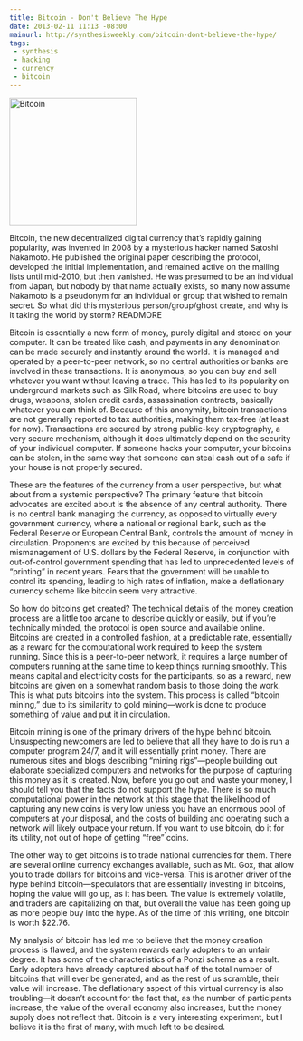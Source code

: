 ```yaml
---
title: Bitcoin - Don't Believe The Hype
date: 2013-02-11 11:13 -08:00
mainurl: http://synthesisweekly.com/bitcoin-dont-believe-the-hype/
tags:
 - synthesis
 - hacking
 - currency
 - bitcoin
---
```

<img class="right plain" alt="Bitcoin" height="225" src="https://mattolson-blog.s3.amazonaws.com/bitcoin.png" width="225"/>

Bitcoin, the new decentralized digital currency that&rsquo;s rapidly gaining popularity, was invented in 2008 by a mysterious hacker named Satoshi Nakamoto. 
He published the original paper describing the protocol, developed the initial implementation, and remained active on the mailing lists until mid-2010, 
but then vanished. He was presumed to be an individual from Japan, but nobody by that name actually exists, so many now assume Nakamoto is a pseudonym 
for an individual or group that wished to remain secret. So what did this mysterious person/group/ghost create, and why is it taking the world by storm?
READMORE

Bitcoin is essentially a new form of money, purely digital and stored on your computer. It can be treated like cash, and payments in any denomination 
can be made securely and instantly around the world. It is managed and operated by a peer-to-peer network, so no central authorities or banks are involved 
in these transactions. It is anonymous, so you can buy and sell whatever you want without leaving a trace. This has led to its popularity on underground 
markets such as Silk Road, where bitcoins are used to buy drugs, weapons, stolen credit cards, assassination contracts, basically whatever you can think of. 
Because of this anonymity, bitcoin transactions are not generally reported to tax authorities, making them tax-free (at least for now). Transactions are 
secured by strong public-key cryptography, a very secure mechanism, although it does ultimately depend on the security of your individual computer. If 
someone hacks your computer, your bitcoins can be stolen, in the same way that someone can steal cash out of a safe if your house is not properly secured.

These are the features of the currency from a user perspective, but what about from a systemic perspective? The primary feature that bitcoin advocates are 
excited about is the absence of any central authority. There is no central bank managing the currency, as opposed to virtually every government currency, 
where a national or regional bank, such as the Federal Reserve or European Central Bank, controls the amount of money in circulation. Proponents are excited 
by this because of perceived mismanagement of U.S. dollars by the Federal Reserve, in conjunction with out-of-control government spending that has led to 
unprecedented levels of &ldquo;printing&rdquo; in recent years. Fears that the government will be unable to control its spending, leading to high rates of inflation, 
make a deflationary currency scheme like bitcoin seem very attractive.

So how do bitcoins get created? The technical details of the money creation process are a little too arcane to describe quickly or easily, but if you&rsquo;re 
technically minded, the protocol is open source and available online. Bitcoins are created in a controlled fashion, at a predictable rate, essentially as 
a reward for the computational work required to keep the system running. Since this is a peer-to-peer network, it requires a large number of computers 
running at the same time to keep things running smoothly. This means capital and electricity costs for the participants, so as a reward, new bitcoins are 
given on a somewhat random basis to those doing the work. This is what puts bitcoins into the system. This process is called &ldquo;bitcoin mining,&rdquo; due to its 
similarity to gold mining&mdash;work is done to produce something of value and put it in circulation.

Bitcoin mining is one of the primary drivers of the hype behind bitcoin. Unsuspecting newcomers are led to believe that all they have to do is run a 
computer program 24/7, and it will essentially print money. There are numerous sites and blogs describing &ldquo;mining rigs&rdquo;&mdash;people building out elaborate 
specialized computers and networks for the purpose of capturing this money as it is created. Now, before you go out and waste your money, I should tell 
you that the facts do not support the hype. There is so much computational power in the network at this stage that the likelihood of capturing any new 
coins is very low unless you have an enormous pool of computers at your disposal, and the costs of building and operating such a network will likely 
outpace your return. If you want to use bitcoin, do it for its utility, not out of hope of getting &ldquo;free&rdquo; coins.

The other way to get bitcoins is to trade national currencies for them. There are several online currency exchanges available, such as Mt. Gox, that 
allow you to trade dollars for bitcoins and vice-versa. This is another driver of the hype behind bitcoin&mdash;speculators that are essentially investing 
in bitcoins, hoping the value will go up, as it has been. The value is extremely volatile, and traders are capitalizing on that, but overall the value 
has been going up as more people buy into the hype. As of the time of this writing, one bitcoin is worth $22.76.

My analysis of bitcoin has led me to believe that the money creation process is flawed, and the system rewards early adopters to an unfair degree. It has 
some of the characteristics of a Ponzi scheme as a result. Early adopters have already captured about half of the total number of bitcoins that will ever 
be generated, and as the rest of us scramble, their value will increase. The deflationary aspect of this virtual currency is also troubling&mdash;it doesn&rsquo;t 
account for the fact that, as the number of participants increase, the value of the overall economy also increases, but the money supply does not reflect 
that. Bitcoin is a very interesting experiment, but I believe it is the first of many, with much left to be desired.

